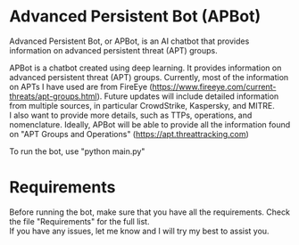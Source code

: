 # Advanced Persistent Bot (APBot)
Advanced Persistent Bot, or APBot, is an AI chatbot that provides information on advanced persistent threat (APT) groups.

APBot is a chatbot created using deep learning. It provides information on advanced persistent threat (APT) groups. Currently, most of the information on APTs I have used are from FireEye (https://www.fireeye.com/current-threats/apt-groups.html). Future updates will include detailed information from multiple sources, in particular CrowdStrike, Kaspersky, and MITRE.  
I also want to provide more details, such as TTPs, operations, and nomenclature.
Ideally, APBot will be able to provide all the information found on "APT Groups and Operations" (https://apt.threattracking.com)

To run the bot, use "python main.py"

# Requirements
Before running the bot, make sure that you have all the requirements. Check the file "Requirements" for the full list.  
If you have any issues, let me know and I will try my best to assist you.
